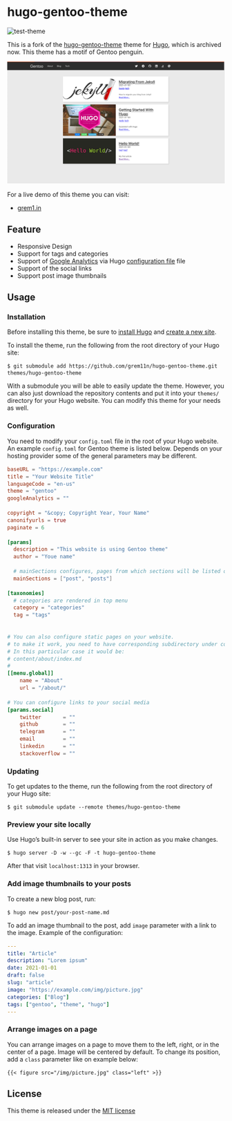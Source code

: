# hugo-gentoo-theme
![test-theme](https://github.com/grem11n/hugo-gentoo-theme/workflows/test-theme/badge.svg)

This is a fork of the [hugo-gentoo-theme](https://github.com/d-kusk/hugo-gentoo-theme) theme for [Hugo](https://gohugo.io), which is archived now.
This theme has a motif of Gentoo penguin.

![hugo-gentoo-theme's screenshot](https://raw.githubusercontent.com/grem11n/hugo-gentoo-theme/master/images/page-example.png)

For a live demo of this theme you can visit:
- [grem1.in](grem1.in)

## Feature

- Responsive Design
- Support for tags and categories
- Support of [Google Analytics](https://analytics.google.com/analytics/web/provision/#/provision) via Hugo [configuration file](https://gohugo.io/getting-started/configuration/) file
- Support of the social links
- Support post image thumbnails

## Usage

### Installation

Before installing this theme, be sure to [install Hugo](https://gohugo.io/getting-started/quick-start/)
and [create a new site](https://gohugo.io/getting-started/quick-start/#step-2-create-a-new-site).

To install the theme, run the following from the root directory of your Hugo site:

```
$ git submodule add https://github.com/grem11n/hugo-gentoo-theme.git themes/hugo-gentoo-theme
```

With a submodule you will be able to easily update the theme. However, you can also just download the repository contents and put it into your `themes/` directory for your Hugo website. You can modify this theme for your needs as well.

### Configuration

You need to modify your `config.toml` file in the root of your Hugo website. An example `config.toml` for Gentoo theme is listed below. Depends on your hosting provider some of the general parameters may be different.

```toml
baseURL = "https://example.com"
title = "Your Website Title"
languageCode = "en-us"
theme = "gentoo"
googleAnalytics = ""

copyright = "&copy; Copyright Year, Your Name"
canonifyurls = true
paginate = 6

[params]
  description = "This website is using Gentoo theme"
  author = "Youe name"

  # mainSections configures, pages from which sections will be listed on the main page
  mainSections = ["post", "posts"]

[taxonomies]
  # categories are rendered in top menu
  category = "categories"
  tag = "tags"


# You can also configure static pages on your website.
# to make it work, you need to have corresponding subdirectory under content/ dir with index.md
# In this particular case it would be:
# content/about/index.md
#
[[menu.global]]
    name = "About"
    url = "/about/"

# You can configure links to your social media
[params.social]
    twitter       = ""
    github        = ""
    telegram      = ""
    email         = ""
    linkedin      = ""
    stackoverflow = ""
```

### Updating

To get updates to the theme, run the following from the root directory of your Hugo site: 

```
$ git submodule update --remote themes/hugo-gentoo-theme
```

### Preview your site locally

Use Hugo’s built-in server to see your site in action as you make changes.

```
$ hugo server -D -w --gc -F -t hugo-gentoo-theme
```

After that visit ``localhost:1313`` in your browser.

### Add image thumbnails to your posts

To create a new blog post, run:

```
$ hugo new post/your-post-name.md
```

To add an image thumbnail to the post, add `image` parameter with a link to the image. Example of the configuration:

```yaml
---
title: "Article"
description: "Lorem ipsum"
date: 2021-01-01
draft: false
slug: "article"
image: "https://example.com/img/picture.jpg"
categories: ["Blog"]
tags: ["gentoo", "theme", "hugo"]
---
```

### Arrange images on a page

You can arrange images on a page to move them to the left, right, or in the center of a page. Image will be centered by default. To change its position, add a `class` parameter like on example below:

```
{{< figure src="/img/picture.jpg" class="left" >}}
```

## License
This theme is released under the [MIT license](LICENSE)
